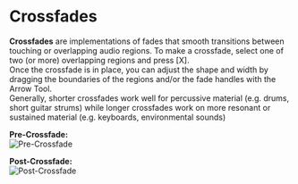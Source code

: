 # Crossfades
**Crossfades** are implementations of fades that smooth transitions between touching or overlapping audio regions.
To make a crossfade, select one of two (or more) overlapping regions and press [X].  
Once the crossfade is in place, you can adjust the shape and width by dragging the boundaries of the regions and/or the fade handles with the Arrow Tool.  
Generally, shorter crossfades work well for percussive material (e.g. drums, short guitar strums) while longer crossfades work on more resonant or sustained material (e.g. keyboards, environmental sounds)

**Pre-Crossfade:**  
![Pre-Crossfade](Images/pre-crossfade.jpeg)  

**Post-Crossfade:**  
![Post-Crossfade](Images/crossfade.jpeg)
